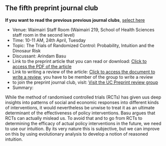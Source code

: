 ## The fifth preprint journal club

**If you want to read the previous previous journal clubs**, [select here](https://arinbasu.github.io/UC-SHSS-Study-Group/list_of_papers)

- Venue: Waimairi Staff Room (Waimairi 219, School of Health Sciences staff room in the second level)
- Time: 10-11 AM, 24th April, Tuesday
- Topic: The Trials of Randomized Control: Probability, Intuition and the Dinosaur Risk 
- Discussant: Arindam Basu
- Link to the preprint article that you can read or download: [Click to access the PDF of the article](http://kaushikbasu.org/RCTs%20Comment%20on%20Deaton%20Cartwright%203.pdf)
- Link to writing a review of the article: [Click to access the document to write a review](https://www.authorea.com/217328/JSfCLqLXx9SqDncd3L6w4A), you have to be member of the group to write a review
- to join the preprint journal club, visit: [Visit the UC Preprint review group](https://www.authorea.com/inst/18975)
- Summary:

While the method of randomised controlled trials (RCTs) has given uus deep insights into patterns of social and economic responses into different kinds of interventions, it would nevertheless be unwise to treat it as an ultimate determinant of the effectiveness of policy interventions. Basu argues  that  RCTs can actually mislead us. To avoid that and to  go from RCTs to determining the efficacy of actual policy interventions in the future, we need to use our intuition. By its very nature this is subjective, but we can improve on this by using evolutionary analysis to develop a notion of reasoned intuition. 

